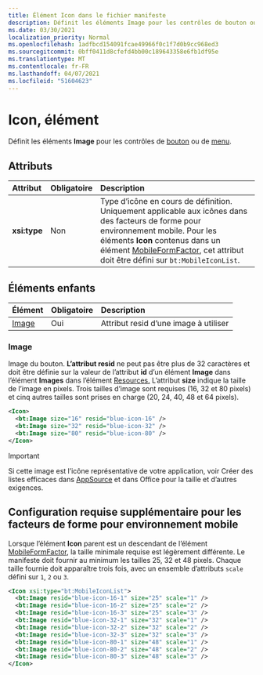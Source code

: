 ```yaml
---
title: Élément Icon dans le fichier manifeste
description: Définit les éléments Image pour les contrôles de bouton ou de menu.
ms.date: 03/30/2021
localization_priority: Normal
ms.openlocfilehash: 1adfbcd154091fcae49966f0c1f7d0b9cc968ed3
ms.sourcegitcommit: 0bff0411d8cfefd4bb00c189643358e6fb1df95e
ms.translationtype: MT
ms.contentlocale: fr-FR
ms.lasthandoff: 04/07/2021
ms.locfileid: "51604623"
---
```

# <a name="icon-element"></a>Icon, élément

Définit les éléments **Image** pour les contrôles de [bouton](control.md#button-control) ou de [menu](control.md#menu-dropdown-button-controls).

## <a name="attributes"></a>Attributs

|  Attribut  |  Obligatoire  |  Description  |
|:-----|:-----|:-----|
|  **xsi:type**  |  Non  | Type d’icône en cours de définition. Uniquement applicable aux icônes dans des facteurs de forme pour environnement mobile. Pour les éléments **Icon** contenus dans un élément [MobileFormFactor](mobileformfactor.md), cet attribut doit être défini sur `bt:MobileIconList`. |

## <a name="child-elements"></a>Éléments enfants

|  Élément |  Obligatoire  |  Description  |
|:-----|:-----|:-----|
|  [Image](#image)        | Oui |   Attribut resid d’une image à utiliser         |

### <a name="image"></a>Image

Image du bouton. **L’attribut resid** ne peut pas être plus de 32 caractères et doit être définie sur la valeur de l’attribut **id** d’un élément **Image** dans l’élément **Images** dans l’élément [Resources.](resources.md) L’attribut **size** indique la taille de l’image en pixels. Trois tailles d’image sont requises (16, 32 et 80 pixels) et cinq autres tailles sont prises en charge (20, 24, 40, 48 et 64 pixels).

```xml
<Icon>
  <bt:Image size="16" resid="blue-icon-16" />
  <bt:Image size="32" resid="blue-icon-32" />
  <bt:Image size="80" resid="blue-icon-80" />
</Icon>
```

> [!IMPORTANT]
> Si cette image est l’icône représentative de votre application, voir Créer des listes efficaces dans [AppSource](/office/dev/store/create-effective-office-store-listings#create-an-icon-for-your-add-in) et dans Office pour la taille et d’autres exigences.

## <a name="additional-requirements-for-mobile-form-factors"></a>Configuration requise supplémentaire pour les facteurs de forme pour environnement mobile

Lorsque l’élément **Icon** parent est un descendant de l’élément [MobileFormFactor](mobileformfactor.md), la taille minimale requise est légèrement différente. Le manifeste doit fournir au minimum les tailles 25, 32 et 48 pixels. Chaque taille fournie doit apparaître trois fois, avec un ensemble d’attributs `scale` défini sur `1`, `2` ou `3`.

```xml
<Icon xsi:type="bt:MobileIconList">
  <bt:Image resid="blue-icon-16-1" size="25" scale="1" />
  <bt:Image resid="blue-icon-16-2" size="25" scale="2" />
  <bt:Image resid="blue-icon-16-3" size="25" scale="3" />
  <bt:Image resid="blue-icon-32-1" size="32" scale="1" />
  <bt:Image resid="blue-icon-32-2" size="32" scale="2" />
  <bt:Image resid="blue-icon-32-3" size="32" scale="3" />
  <bt:Image resid="blue-icon-80-1" size="48" scale="1" />
  <bt:Image resid="blue-icon-80-2" size="48" scale="2" />
  <bt:Image resid="blue-icon-80-3" size="48" scale="3" />
</Icon>
```
